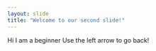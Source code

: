 ```yaml
---
layout: slide
title: "Welcome to our second slide!"
---
```

Hi I am a beginner
Use the left arrow to go back!
